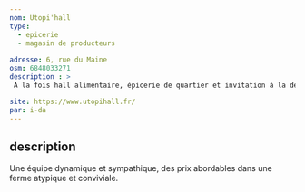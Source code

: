 ```yaml
---
nom: Utopi'hall
type: 
  - epicerie
  - magasin de producteurs
  
adresse: 6, rue du Maine
osm: 6848033271
description : >
 A la fois hall alimentaire, épicerie de quartier et invitation à la découverte, Utopi'hall propose une large de gamme de produits alimentaires, dont une majeure partie locale, ainsi que des ateliers de création de produits maison (savon, liquide vaisselle etc.). 

site: https://www.utopihall.fr/
par: i-da
---
```


## description

Une équipe dynamique et sympathique, des prix abordables dans une ferme atypique et conviviale.

